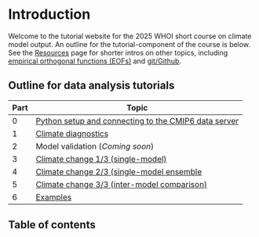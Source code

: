 # Introduction

Welcome to the tutorial website for the 2025 WHOI short course on climate model output. An outline for the tutorial-component of the course is below. See the [Resources](resources/resources.md) page for shorter intros on other topics, including [empirical orthogonal functions (EOFs)](resources/eofs.ipynb) and [git/Github](resources/git_basics.md).

## Outline for data analysis tutorials
Part | Topic
-- | --
0 | [Python setup and connecting to the CMIP6 data server](setup/setup.md)
1 | [Climate diagnostics](data_analysis/overview.md)
2 | Model validation (*Coming soon*)
3 | [Climate change 1/3 (single-model)](single_model/overview.md)
4 | [Climate change 2/3 (single-model ensemble](single_model_ensemble/overview.md)
5 | [Climate change 3/3 (inter-model comparison)](intermodel_comp/overview.md)
6 | [Examples](examples/overview.md)


## Table of contents
```{tableofcontents}
```
